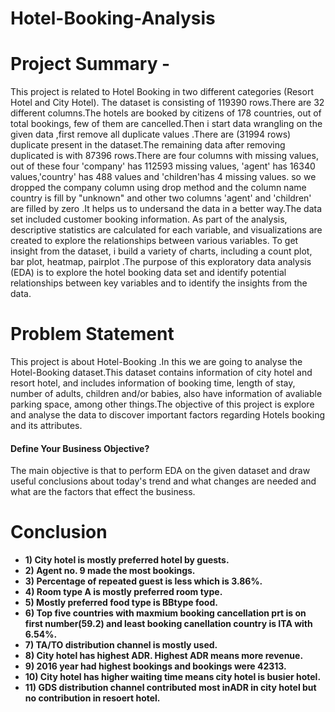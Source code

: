 # Hotel-Booking-Analysis
# **Project Summary -**
This project is related to Hotel Booking in two different categories (Resort Hotel and City Hotel). The dataset is consisting of 119390 rows.There are 32 different columns.The hotels are  booked by citizens of 178 countries, out of total bookings, few of them are cancelled.Then i start data wrangling on the given data ,first remove all duplicate values .There are (31994 rows) duplicate present in the dataset.The remaining data after removing duplicated is with 87396 rows.There are four columns with missing values, out of these four 'company' has 112593 missing values, 'agent' has 16340 values,'country' has 488 values and 'children'has 4 missing values. so we dropped the company column using drop method and the column name country is fill by "unknown" and other two columns 'agent' and 'children' are filled by zero .It helps us to undersand the data in a better way.The data set included customer booking information. As part of the analysis, descriptive statistics are calculated for each variable, and visualizations are created to explore the relationships between various variables. To get insight from the dataset, i build a variety of charts, including a count plot, bar plot, heatmap, pairplot .The purpose of this exploratory data analysis (EDA) is to explore the hotel booking data set and identify potential relationships between key variables and to identify the insights from the data.

# **Problem Statement**

This project is about Hotel-Booking .In this we are going to analyse the Hotel-Booking dataset.This dataset contains information of city hotel and resort hotel, and includes information of booking time, length of stay, number of adults, children and/or babies, also have information of avaliable parking space, among other things.The objective of this project is explore and analyse the data to discover important factors regarding Hotels booking and its attributes.

#### **Define Your Business Objective?**

The main objective is that to perform EDA on the given dataset and draw useful conclusions about today's trend and what changes are needed and what are the factors that effect the business.

# **Conclusion**

* **1) City hotel is mostly preferred hotel by guests.**
* **2) Agent no. 9 made the most bookings.**
* **3) Percentage of repeated guest is less which is 3.86%.**
* **4) Room type A is mostly preferred room type.**
* **5) Mostly preferred food type is BBtype food.**
* **6) Top five countries with maxmium booking cancellation prt is on first number(59.2) and least booking canellation country is ITA with 6.54%.**
* **7) TA/TO distribution channel is mostly used.**
* **8) City hotel has highest ADR. Highest ADR means more revenue.**
* **9) 2016 year had highest bookings and bookings were 42313.**
* **10) City hotel has higher waiting time means city hotel is busier hotel.**
* **11) GDS distribution channel contributed most inADR in city hotel but no contribution in resoert hotel.**
